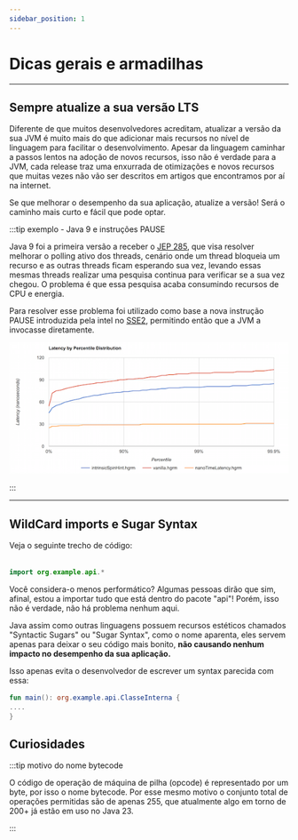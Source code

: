 ```yaml
---
sidebar_position: 1
---
```


# Dicas gerais e armadilhas

---
## Sempre atualize a sua versão LTS

Diferente de que muitos desenvolvedores acreditam, atualizar a versão da sua JVM é muito mais do que adicionar mais recursos
no nível de linguagem para facilitar o desenvolvimento. Apesar da linguagem caminhar a passos lentos na adoção de novos 
recursos, isso não é verdade para a JVM, cada release traz uma enxurrada de otimizações e novos recursos que muitas vezes
não vão ser descritos em artigos que encontramos por aí na internet.

Se que melhorar o desempenho da sua aplicação, atualize a versão!
Será o caminho mais curto e fácil que pode optar.

:::tip exemplo - Java 9 e instruções PAUSE

Java 9 foi a primeira versão a receber o [JEP 285](https://openjdk.org/jeps/285), que visa resolver melhorar o polling 
ativo dos threads, cenário onde um thread bloqueia um recurso e as outras threads ficam esperando sua vez, levando essas 
mesmas threads realizar uma pesquisa continua para verificar se a sua vez chegou. O problema é que essa pesquisa acaba 
consumindo recursos de CPU e energia.

Para resolver esse problema foi utilizado como base a nova instrução PAUSE introduzida pela intel no [SSE2](https://www.intel.com/content/www/us/en/support/articles/000005779/processors.html),
permitindo então que a JVM a invocasse diretamente.

![Alt text](./imgs/spin-wait.png "grafico-spin-wait")

:::

---
## WildCard imports e Sugar Syntax

Veja o seguinte trecho de código:
```kotlin

import org.example.api.*

```

Você considera-o menos performático? Algumas pessoas dirão que sim, afinal, estou a importar tudo que está dentro do pacote
"api"! Porém, isso não é verdade, não há problema nenhum aqui.

Java assim como outras linguagens possuem recursos estéticos chamados "Syntactic Sugars" ou "Sugar Syntax", como o nome
aparenta, eles servem apenas para deixar o seu código mais bonito, **não causando nenhum impacto no desempenho da sua aplicação.**

Isso apenas evita o desenvolvedor de escrever um syntax parecida com essa:
```kotlin
fun main(): org.example.api.ClasseInterna {
....
}
```

## Curiosidades

:::tip motivo do nome bytecode

O código de operação de máquina de pilha (opcode) é representado por um byte, por isso o nome bytecode.
Por esse mesmo motivo o conjunto total de operações permitidas são de apenas 255, que atualmente algo em torno de 200+ 
já estão em uso no Java 23.

:::